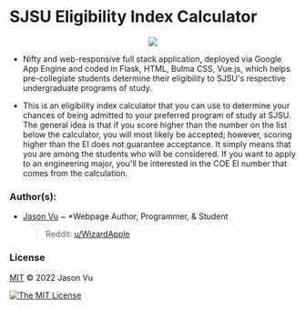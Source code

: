 # SJSU Eligibility Index Calculator

<p align="center">
  <img src="https://www.sjsu.edu/cies/pics/tower_hall_02.jpg">
</p>

- Nifty and web-responsive full stack application, deployed via Google App Engine and coded in Flask, HTML, Bulma CSS, Vue.js, which helps pre-collegiate students determine their eligibility to SJSU's respective undergraduate programs of study.

- This is an eligibility index calculator that you can use to determine your chances of being admitted to your preferred program of study at SJSU. The general idea is that if you score higher than the number on the list below the calculator, you will most likely be accepted; however, scoring higher than the EI does not guarantee acceptance. It simply means that you are among the students who will be considered. If you want to apply to an engineering major, you'll be interested in the COE EI number that comes from the calculation.
 
### Author(s):
- [Jason Vu](https://JAVAB3ANS.github.io/) ~ *Webpage Author, Programmer, & Student 
  > Reddit: [u/WizardApple](https://reddit.com/user/WizardApple) 

### License
[MIT](https://opensource.org/licenses/MIT) © 2022 Jason Vu

[![The MIT License](https://img.shields.io/badge/License-MIT-yellow.svg)](https://opensource.org/licenses/MIT)